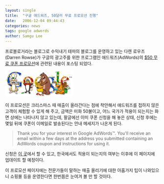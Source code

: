 ```yaml
---
layout: single
title:  "구글 애드워즈, 50달러 무료 프로모션 진행"
date:   2006-12-04 09:44:43
categories: news
tags: google adwords
author: Samgu Lee
---
```

프로블로거라는 블로그로 수익내기 테마의 블로그를 운영하고 있는 다렌 로우즈(Darren Rowse)가 구글의 광고주를 위한 프로그램인 애드워즈(AdWords)의 [$50 무료 쿠폰 프로모션](http://www.problogger.net/archives/2006/12/04/adwords-offer-50-free-ads-for-new-advertisers/)에 관련된 내용이 포스팅 되었다.

![구글의 기념일 로고](/assets/google-adwords-50-dollors-promotion.gif)

이 프로모션은 크리스마스 때 매출이 올라간다는 점에 착안해서 애드워즈를 접하지 않은 고객이 체험할 수 있게 해 주고, 금액은 미화 50불이고, 어느 국가가 적용이 되는지는 화면 상에는 나타나지 않고 있는데, 팔글에선 이미 쿠폰 신청을 해 놓은 상태, 신청 후에는 몇일 뒤에 쿠폰이 이메일로 발송된다는 안내 메세지가 나온게 된다.

> Thank you for your interest in Google AdWords™. You'll receive an email within a few days at the address you submitted containing an AdWords coupon and instructions for using it. 

신청은 [이 곳](http://services.google.com/marketing/links/au-oa-sitetargeting/)에서 할 수 있고, 한국에서도 적용이 되는지의 여부는 이후에 이 페이지에 업데이트 할 예정이다.

이 프로모션 페이지에는 전문가들이 말하는 매출 올리기에 대한 아홉가지 팁이 나와있으니 쇼핑몰 등을 운영한다면 한번쯤은 눈여겨 볼 만 할 것이다.
